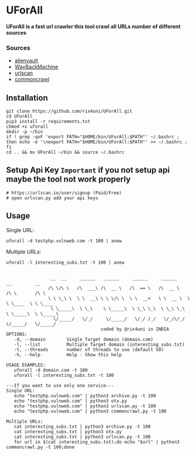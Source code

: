 # UForAll

**UForAll is a fast url crawler this tool crawl all URLs number of different sources**
### Sources 
- [alienvault](https://otx.alienvault.com)
- [WayBackMachine](http://web.archive.org)
- [urlscan](https://urlscan.io)
- [commoncrawl](https://index.commoncrawl.org/)

## Installation
```
git clone https://github.com/rix4uni/UForAll.git
cd UForAll
pip3 install -r requirements.txt
chmod +x uforall
mkdir -p ~/bin
if ! grep -qxF 'export PATH="$HOME/bin/UForAll:$PATH"' ~/.bashrc ; then echo -e '\nexport PATH="$HOME/bin/UForAll:$PATH"' >> ~/.bashrc ; fi
cd .. && mv UForAll ~/bin && source ~/.bashrc
```
## Setup Api Key `Important` if you not setup api maybe the tool not work properly
```
# https://urlscan.io/user/signup (Paid/Free)
# open urlscan.py add your api keys
```

## Usage

Single URL:
```
uforall -d testphp.vulnweb.com -t 100 | anew
```

Multiple URLs:
```
uforall -l interesting_subs.txt -t 100 | anew
```

```

                 __  __     ______   ______     ______     ______     __         __
                /\ \/\ \   /\  ___\ /\  __ \   /\  == \   /\  __ \   /\ \       /\ \
                \ \ \_\ \  \ \  __\ \ \ \/\ \  \ \  __<   \ \  __ \  \ \ \____  \ \ \____
                 \ \_____\  \ \_\    \ \_____\  \ \_\ \_\  \ \_\ \_\  \ \_____\  \ \_____\
                  \/_____/   \/_/     \/_____/   \/_/ /_/   \/_/\/_/   \/_____/   \/_____/
                                    coded by @rix4uni in INDIA
OPTIONS:
   -d, --domain        Single Target domain (domain.com)
   -l, --list          Multiple Target domain (interesting_subs.txt)
   -t, --threads       number of threads to use (default 50)
   -h, --help          Help - Show this help

USAGE EXAMPLES:
   uforall -d domain.com -t 100
   uforall -l interesting_subs.txt -t 100

---If you want to use only one service---
Single URL:
   echo "testphp.vulnweb.com" | python3 archive.py -t 100
   echo "testphp.vulnweb.com" | python3 otx.py
   echo "testphp.vulnweb.com" | python3 urlscan.py -t 100
   echo "testphp.vulnweb.com" | python3 commoncrawl.py -t 100

Multiple URLs:
   cat interesting_subs.txt | python3 archive.py -t 100
   cat interesting_subs.txt | python3 otx.py
   cat interesting_subs.txt | python3 urlscan.py -t 100
   for url in $(cat interesting_subs.txt);do echo "$url" | python3 commoncrawl.py -t 100;done
```
